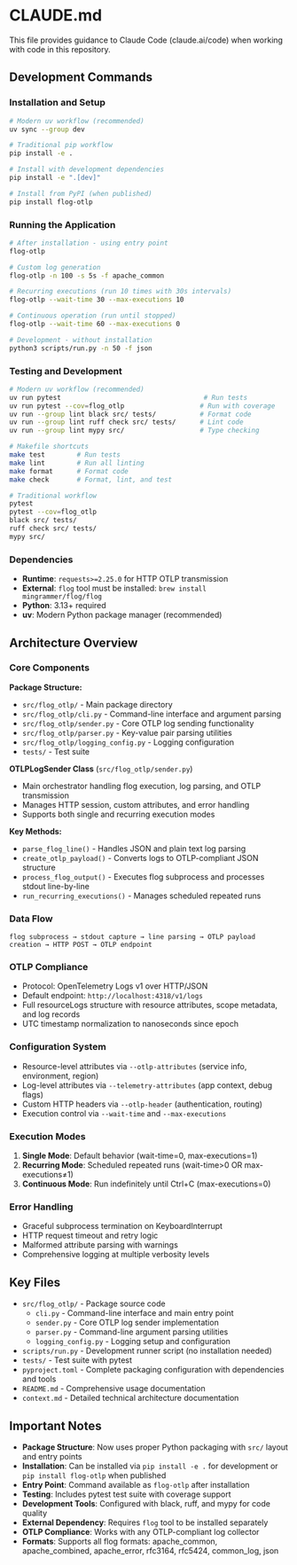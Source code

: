 # CLAUDE.md

This file provides guidance to Claude Code (claude.ai/code) when working with code in this repository.

## Development Commands

### Installation and Setup

```bash
# Modern uv workflow (recommended)
uv sync --group dev

# Traditional pip workflow
pip install -e .

# Install with development dependencies  
pip install -e ".[dev]"

# Install from PyPI (when published)
pip install flog-otlp
```


### Running the Application

```bash
# After installation - using entry point
flog-otlp

# Custom log generation
flog-otlp -n 100 -s 5s -f apache_common

# Recurring executions (run 10 times with 30s intervals)
flog-otlp --wait-time 30 --max-executions 10

# Continuous operation (run until stopped)
flog-otlp --wait-time 60 --max-executions 0

# Development - without installation
python3 scripts/run.py -n 50 -f json
```


### Testing and Development

```bash
# Modern uv workflow (recommended)
uv run pytest                                    # Run tests
uv run pytest --cov=flog_otlp                   # Run with coverage  
uv run --group lint black src/ tests/           # Format code
uv run --group lint ruff check src/ tests/      # Lint code
uv run --group lint mypy src/                   # Type checking

# Makefile shortcuts
make test        # Run tests
make lint        # Run all linting
make format      # Format code
make check       # Format, lint, and test

# Traditional workflow
pytest
pytest --cov=flog_otlp
black src/ tests/
ruff check src/ tests/
mypy src/
```

### Dependencies
- **Runtime**: `requests>=2.25.0` for HTTP OTLP transmission
- **External**: `flog` tool must be installed: `brew install mingrammer/flog/flog`  
- **Python**: 3.13+ required
- **uv**: Modern Python package manager (recommended)

## Architecture Overview

### Core Components

**Package Structure:**
- `src/flog_otlp/` - Main package directory
- `src/flog_otlp/cli.py` - Command-line interface and argument parsing
- `src/flog_otlp/sender.py` - Core OTLP log sending functionality  
- `src/flog_otlp/parser.py` - Key-value pair parsing utilities
- `src/flog_otlp/logging_config.py` - Logging configuration
- `tests/` - Test suite

**OTLPLogSender Class** (`src/flog_otlp/sender.py`)
- Main orchestrator handling flog execution, log parsing, and OTLP transmission
- Manages HTTP session, custom attributes, and error handling
- Supports both single and recurring execution modes

**Key Methods:**
- `parse_flog_line()` - Handles JSON and plain text log parsing
- `create_otlp_payload()` - Converts logs to OTLP-compliant JSON structure
- `process_flog_output()` - Executes flog subprocess and processes stdout line-by-line
- `run_recurring_executions()` - Manages scheduled repeated runs

### Data Flow
```
flog subprocess → stdout capture → line parsing → OTLP payload creation → HTTP POST → OTLP endpoint
```

### OTLP Compliance
- Protocol: OpenTelemetry Logs v1 over HTTP/JSON
- Default endpoint: `http://localhost:4318/v1/logs`
- Full resourceLogs structure with resource attributes, scope metadata, and log records
- UTC timestamp normalization to nanoseconds since epoch

### Configuration System
- Resource-level attributes via `--otlp-attributes` (service info, environment, region)
- Log-level attributes via `--telemetry-attributes` (app context, debug flags)
- Custom HTTP headers via `--otlp-header` (authentication, routing)
- Execution control via `--wait-time` and `--max-executions`

### Execution Modes
1. **Single Mode**: Default behavior (wait-time=0, max-executions=1)
2. **Recurring Mode**: Scheduled repeated runs (wait-time>0 OR max-executions≠1)
3. **Continuous Mode**: Run indefinitely until Ctrl+C (max-executions=0)

### Error Handling
- Graceful subprocess termination on KeyboardInterrupt
- HTTP request timeout and retry logic
- Malformed attribute parsing with warnings
- Comprehensive logging at multiple verbosity levels

## Key Files

- `src/flog_otlp/` - Package source code
  - `cli.py` - Command-line interface and main entry point
  - `sender.py` - Core OTLP log sender implementation
  - `parser.py` - Command-line argument parsing utilities
  - `logging_config.py` - Logging setup and configuration
- `scripts/run.py` - Development runner script (no installation needed)
- `tests/` - Test suite with pytest
- `pyproject.toml` - Complete packaging configuration with dependencies and tools
- `README.md` - Comprehensive usage documentation
- `context.md` - Detailed technical architecture documentation

## Important Notes

- **Package Structure**: Now uses proper Python packaging with `src/` layout and entry points
- **Installation**: Can be installed via `pip install -e .` for development or `pip install flog-otlp` when published
- **Entry Point**: Command available as `flog-otlp` after installation
- **Testing**: Includes pytest test suite with coverage support
- **Development Tools**: Configured with black, ruff, and mypy for code quality
- **External Dependency**: Requires `flog` tool to be installed separately
- **OTLP Compliance**: Works with any OTLP-compliant log collector
- **Formats**: Supports all flog formats: apache_common, apache_combined, apache_error, rfc3164, rfc5424, common_log, json